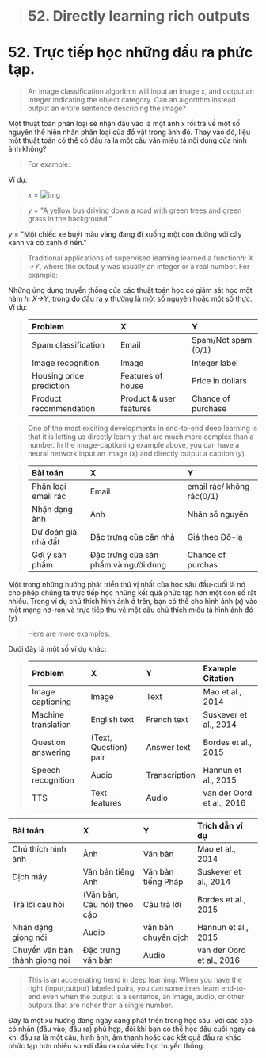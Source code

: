 > # 52. Directly learning rich outputs

# 52. Trực tiếp học những đầu ra phức tạp.

> An image classification algorithm will input an image ​x,​ and output an integer indicating the object category. Can an algorithm instead output an entire sentence describing the image?

Một thuật toán phân loại sẽ nhận đầu vào là một ảnh x rồi trả về một số nguyên thể hiện nhãn phân loại của đồ vật trong ảnh đó. Thay vào đó, liệu một thuật toán có thể có đầu ra là một câu văn miêu tả nội dung của hình ảnh không? 

> For example:

Ví dụ:

> *x* = ![img](../imgs/C52_01.png)

> *y* = "A yellow bus driving down a road with green trees and green grass in the background."

*y* = "Một chiếc xe buýt màu vàng đang đi xuống một con đường với cây xanh và cỏ xanh ở nền."

> Traditional applications of supervised learning learned a function ​*h:​ ​X​→​Y*,​ where the output y​ was usually an integer or a real number. For example:

Những ứng dụng truyền thống của các thuật toán học có giám sát học một hàm *h:​ ​X​→​Y*, trong đó đầu ra y thường là một số nguyên hoặc một số thực. Ví dụ:

> |        Problem           |           X             |           Y         |
> | :----------------------- | :---------------------- | :------------------ |
> | Spam classification      | Email                   | Spam/Not spam (0/1) |
> | Image recognition        | Image                   | Integer label       |
> | Housing price prediction | Features of house       | Price in dollars    |
> | Product recommendation   | Product & user features | Chance of purchase  |

> One of the most exciting developments in end-to-end deep learning is that it is letting us directly learn ​*y​* that are much more complex than a number. In the image-captioning example above, you can have a neural network input an image (​*x*)​ and directly output a caption (​*y​*).

> |        Bài toán            |           X             |           Y        |
> | :----------------------- | :---------------------- | :------------------|
> | Phân loại email rác      | Email                   | email rác/ không rác(0/1) |
> | Nhận dạng ảnh            | Ảnh                     | Nhãn số nguyên     |
> | Dự đoán giá nhà đất      | Đặc trưng của căn nhà   | Giá theo Đô-la     |
> | Gợi ý sản phẩm           | Đặc trưng của sản phẩm và người dùng | Chance of purchas |

Một trong những hướng phát triển thú vị nhất của học sâu đầu-cuối là nó cho phép chúng ta trực tiếp học  những kết quả phức tạp hơn một con số rất nhiều. Trong ví dụ chú thích hình ảnh ở trên, bạn có thể cho hình ảnh (*x*) vào một mạng nơ-ron và trực tiếp thu về một câu chú thích miêu tả hình ảnh đó (*y*)

> Here are more examples:

Dưới đây là một số ví dụ khác:

> |       Problem       |           X           |       Y       |      Example Citation     |
> | :------------------ | :-------------------- | :------------ | :------------------------ |
> | Image captioning    | Image                 | Text          | Mao et al., 2014          |
> | Machine translation | English text          | French text   | Suskever et al., 2014     |
> | Question answering  | (Text, Question) pair | Answer text   | Bordes et al., 2015       |
> | Speech recognition  | Audio                 | Transcription | Hannun et al., 2015       |
> | TTS                 | Text features         | Audio         | van der Oord et al., 2016 |

|       Bài toán      |           X           |       Y       |      Trích dẫn ví dụ      |
| :------------------ | :-------------------- | :------------ | :------------------------ |
| Chú thích hình ảnh  | Ảnh                   | Văn bản          | Mao et al., 2014       |
| Dịch máy            | Văn bản tiếng Anh     | Văn bản tiếng Pháp| Suskever et al., 2014 |
| Trả lời câu hỏi     | (Văn bản, Câu hỏi) theo cặp| Câu trả lời   | Bordes et al., 2015  |
| Nhận dạng giọng nói | Audio                 | văn bản chuyển dịch| Hannun et al., 2015  |
| Chuyển văn bản thành giọng nói | Đặc trưng văn bản  | Audio         | van der Oord et al., 2016 |

> This is an accelerating trend in deep learning: When you have the right (input,output) labeled pairs, you can sometimes learn end-to-end even when the output is a sentence, an image, audio, or other outputs that are richer than a single number.

Đây là một xu hướng đang ngày càng phát triển trong học sâu. Với các cặp có nhãn (đầu vào, đầu ra) phù hợp, đôi khi bạn có thể học đầu cuối ngay cả khi đầu ra là một câu, hình ảnh, âm thanh hoặc các kết quả đầu ra khác phức tạp hơn nhiều so với đầu ra của việc học truyền thống.
